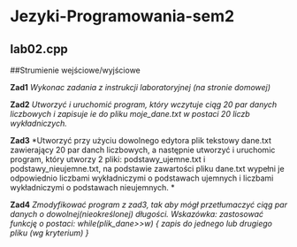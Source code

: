 # Jezyki-Programowania-sem2


## lab02.cpp
##Strumienie wejściowe/wyjściowe

**Zad1** *Wykonac zadania z instrukcji laboratoryjnej (na stronie domowej)*

**Zad2** *Utworzyć i uruchomić program, który wczytuje ciąg 20 par danych liczbowych i zapisuje ie do pliku moje_dane.txt w postaci 20 liczb wykładniczych.*

**Zad3** *Utworzyć przy użyciu dowolnego edytora plik tekstowy dane.txt zawierający 20 par danch liczbowych, a następnie utworzyć i uruchomic program, który utworzy 2 pliki: podstawy_ujemne.txt i podstawy_nieujemne.txt, na podstawie zawartości pliku dane.txt wypełni je odpowiednio liczbami wykładniczymi o podstawach ujemnych i liczbami wykładniczymi o podstawach nieujemnych. *

**Zad4** *Zmodyfikować program z zad3, tak aby mógł przetłumaczyć ciąg par danych o dowolnej(nieokreślonej) długości.
Wskazówka: zastosować funkcję o postaci: while(plik_dane>>w) { zapis do jednego lub drugiego pliku  (wg kryterium) }*
